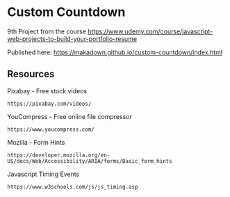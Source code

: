 # Custom Countdown

9th Project from the course https://www.udemy.com/course/javascript-web-projects-to-build-your-portfolio-resume


Published here: https://makadown.github.io/custom-countdown/index.html

## Resources

Pixabay - Free stock videos
```
https://pixabay.com/videos/
```

YouCompress - Free online file compressor
```
https://www.youcompress.com/
```

Mozilla - Form Hints
```
https://developer.mozilla.org/en-US/docs/Web/Accessibility/ARIA/forms/Basic_form_hints
```

Javascript Timing Events
```
https://www.w3schools.com/js/js_timing.asp
```